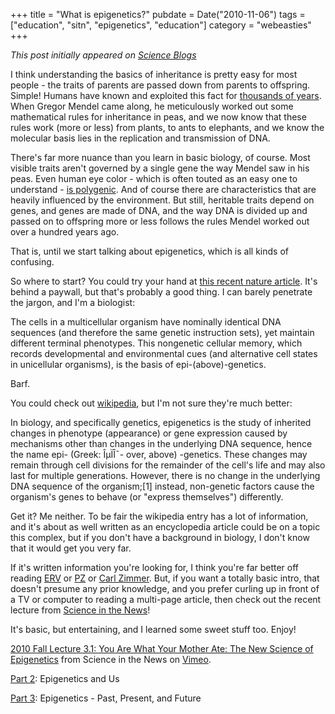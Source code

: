+++
title = "What is epigenetics?"
pubdate = Date("2010-11-06")
tags = ["education", "sitn", "epigenetics", "education"]
category = "webeasties"
+++

_This post initially appeared on [Science Blogs](http://scienceblogs.com/webeasties)_

I think understanding the basics of inheritance is pretty easy for most people - the traits of parents are passed down from parents to offspring. Simple! Humans have known and exploited this fact for [thousands of years](http://goo.gl/sdyuc). When Gregor Mendel came along, he meticulously worked out some mathematical rules for inheritance in peas, and we now know that these rules work (more or less) from plants, to ants to elephants, and we know the molecular basis lies in the replication and transmission of DNA.

There's far more nuance than you learn in basic biology, of course. Most visible traits aren't governed by a single gene the way Mendel saw in his peas. Even human eye color - which is often touted as an easy one to understand - [is polygenic](http://goo.gl/HQ8cu). And of course there are characteristics that are heavily influenced by the environment. But still, heritable traits depend on genes, and genes are made of DNA, and the way DNA is divided up and passed on to offspring more or less follows the rules Mendel worked out over a hundred years ago.

That is, until we start talking about epigenetics, which is all kinds of confusing.

So where to start? 
You could try your hand at [this recent nature article](http://goo.gl/CLIKO). It's behind a paywall, but that's probably a good thing. I can barely penetrate the jargon, and I'm a biologist:

The cells in a multicellular organism have nominally identical DNA sequences (and therefore the same genetic instruction sets), yet maintain different terminal phenotypes. This nongenetic cellular memory, which records developmental and environmental cues (and alternative cell states in unicellular organisms), is the basis of epi-(above)-genetics.

Barf.

You could check out [wikipedia](goo.gl/059Nl), but I'm not sure they're much better:

In biology, and specifically genetics, epigenetics is the study of inherited changes in phenotype (appearance) or gene expression caused by mechanisms other than changes in the underlying DNA sequence, hence the name epi- (Greek: ÎµÏÎ¯- over, above) -genetics. These changes may remain through cell divisions for the remainder of the cell's life and may also last for multiple generations. However, there is no change in the underlying DNA sequence of the organism;[1] instead, non-genetic factors cause the organism's genes to behave (or "express themselves") differently.

Get it? Me neither. To be fair the wikipedia entry has a lot of information, and it's about as well written as an encyclopedia article could be on a topic this complex, but if you don't have a background in biology, I don't know that it would get you very far.

If it's written information you're looking for, I think you're far better off reading [ERV](http://scienceblogs.com/erv/epigenetics/) or [PZ](http://scienceblogs.com/pharyngula/2008/07/epigenetics.php) or [Carl Zimmer](http://goo.gl/Jrik5). But, if you want a totally basic intro, that doesn't presume any prior knowledge, and you prefer curling up in front of a TV or computer to reading a multi-page article, then check out the recent lecture from [Science in the News](http://vimeo.com/user4840790)!

It's basic, but entertaining, and I learned some sweet stuff too. Enjoy!

[2010 Fall Lecture 3.1: You Are What Your Mother Ate: The New Science of Epigenetics](http://vimeo.com/16231984) from Science in the News on [Vimeo](http://vimeo.com).

[Part 2](http://goo.gl/NybTp): Epigenetics and Us

[Part 3](http://goo.gl/KT1fM): Epigenetics - Past, Present, and Future

      
  
